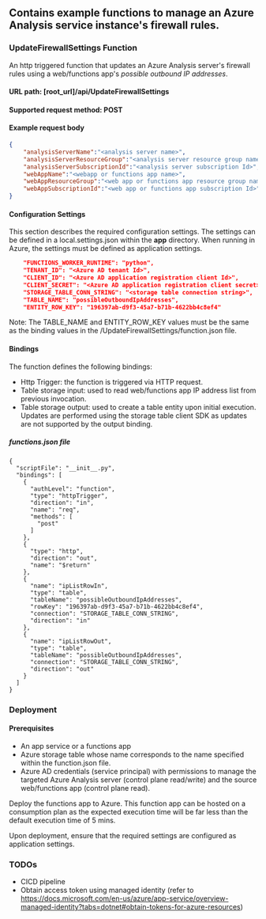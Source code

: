 ## Contains example functions to manage an Azure Analysis service instance's firewall rules.

### UpdateFirewallSettings Function

An http triggered function that updates an Azure Analysis server's firewall rules using a web/functions app's <em>possible outbound IP addresses</em>. 

#### URL path: [root_url]/api/UpdateFirewallSettings
#### Supported request method: POST

#### Example request body
```json
{
    "analysisServerName":"<analysis server name>",
    "analysisServerResourceGroup":"<analysis server resource group name>",
    "analysisServerSubscriptionId":"<analysis server subscription Id>",
    "webAppName":"<webapp or functions app name>",
    "webAppResourceGroup":"<web app or functions app resource group name>",
    "webAppSubscriptionId":"<web app or functions app subscription Id>"
}
```

#### Configuration Settings
This section describes the required configuration settings. The settings can be defined in a local.settings.json within the __app__ directory. When running in Azure, the settings must be defined as application settings.
```json
    "FUNCTIONS_WORKER_RUNTIME": "python",
    "TENANT_ID": "<Azure AD tenant Id>",
    "CLIENT_ID": "<Azure AD application registration client Id>",
    "CLIENT_SECRET": "<Azure AD application registration client secret>",
    "STORAGE_TABLE_CONN_STRING": "<storage table connection string>",
    "TABLE_NAME": "possibleOutboundIpAddresses",
    "ENTITY_ROW_KEY": "196397ab-d9f3-45a7-b71b-4622bb4c8ef4"
```
Note: The TABLE_NAME and ENTITY_ROW_KEY values must be the same as the binding values in the /UpdateFirewallSettings/function.json file.

#### Bindings
The function defines the following bindings:
- Http Trigger: the function is triggered via HTTP request.
- Table storage input: used to read web/functions app IP address list from previous invocation.
- Table storage output: used to create a table entity upon initial execution. Updates are performed using the storage table client SDK as updates are not supported by the output binding.

##### functions.json file
```
{
  "scriptFile": "__init__.py",
  "bindings": [
    {
      "authLevel": "function",
      "type": "httpTrigger",
      "direction": "in",
      "name": "req",
      "methods": [
        "post"
      ]
    },
    {
      "type": "http",
      "direction": "out",
      "name": "$return"
    },
    {
      "name": "ipListRowIn",
      "type": "table",
      "tableName": "possibleOutboundIpAddresses",
      "rowKey": "196397ab-d9f3-45a7-b71b-4622bb4c8ef4",
      "connection": "STORAGE_TABLE_CONN_STRING",
      "direction": "in"
    },
    {
      "name": "ipListRowOut",
      "type": "table",
      "tableName": "possibleOutboundIpAddresses",
      "connection": "STORAGE_TABLE_CONN_STRING",
      "direction": "out"
    }
  ]
}

```
### Deployment

#### Prerequisites
- An app service or a functions app
- Azure storage table whose name corresponds to the name specified within the function.json file.
- Azure AD credentials (service principal) with permissions to manage the targeted Azure Analysis server (control plane read/write) and the source web/functions app (control plane read).

Deploy the functions app to Azure. This function app can be hosted on a consumption plan as the expected execution time will be far less than the default execution time of 5 mins.

Upon deployment, ensure that the required settings are configured as application settings.

### TODOs
- CICD pipeline
- Obtain access token using managed identity (refer to https://docs.microsoft.com/en-us/azure/app-service/overview-managed-identity?tabs=dotnet#obtain-tokens-for-azure-resources)
